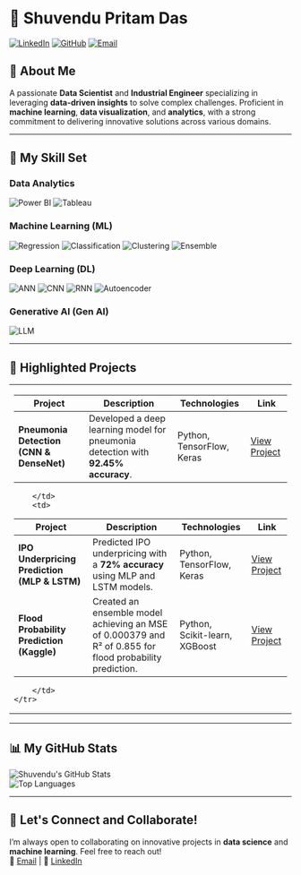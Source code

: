 # 🌟 Shuvendu Pritam Das

[![LinkedIn](https://img.shields.io/badge/LinkedIn-%230077B5.svg?style=for-the-badge&logo=linkedin&logoColor=white)](http://linkedin.com/in/shuvendupritamdas)
[![GitHub](https://img.shields.io/badge/GitHub-%2312100E.svg?style=for-the-badge&logo=github&logoColor=white)](https://github.com/SPritamDas)
[![Email](https://img.shields.io/badge/Email-D14836?style=for-the-badge&logo=gmail&logoColor=white)](mailto:23mt0389@iitism.ac)

## 📝 About Me
A passionate **Data Scientist** and **Industrial Engineer** specializing in leveraging **data-driven insights** to solve complex challenges. Proficient in **machine learning**, **data visualization**, and **analytics**, with a strong commitment to delivering innovative solutions across various domains.

---

## 🔧 My Skill Set

### Data Analytics
![Power BI](https://img.shields.io/badge/Power%20BI-%23F2C811.svg?style=flat-square&logo=PowerBI&logoColor=black)
![Tableau](https://img.shields.io/badge/Tableau-%23E97627.svg?style=flat-square&logo=Tableau&logoColor=white)

### Machine Learning (ML)
![Regression](https://img.shields.io/badge/Regression-%233DA639.svg?style=flat-square&logo=python&logoColor=white)
![Classification](https://img.shields.io/badge/Classification-%23F7931E.svg?style=flat-square&logo=python&logoColor=white)
![Clustering](https://img.shields.io/badge/Clustering-%233A70B5.svg?style=flat-square&logo=python&logoColor=white)
![Ensemble](https://img.shields.io/badge/Ensemble-%23DB7093.svg?style=flat-square&logo=python&logoColor=white)

### Deep Learning (DL)
![ANN](https://img.shields.io/badge/ANN-%23FF6F00.svg?style=flat-square&logo=python&logoColor=white)
![CNN](https://img.shields.io/badge/CNN-%23FF6F00.svg?style=flat-square&logo=python&logoColor=white)
![RNN](https://img.shields.io/badge/RNN-%23FF6F00.svg?style=flat-square&logo=python&logoColor=white)
![Autoencoder](https://img.shields.io/badge/Autoencoder-%23FF6F00.svg?style=flat-square&logo=python&logoColor=white)

### Generative AI (Gen AI)
![LLM](https://img.shields.io/badge/LLM-%23D00000.svg?style=flat-square&logo=python&logoColor=white)

---

## 🚀 Highlighted Projects

<table>
    <tr>
        <td>

| **Project**                                                          | **Description**                                                                                          | **Technologies**                                     | **Link**                                                             |
|---------------------------------------------------------------------|----------------------------------------------------------------------------------------------------------|-----------------------------------------------------|----------------------------------------------------------------------|
| **Pneumonia Detection (CNN & DenseNet)**                            | Developed a deep learning model for pneumonia detection with **92.45% accuracy**.                       | Python, TensorFlow, Keras                           | [View Project](https://github.com/SPritamDas/My-Projects/tree/main/Deep%20Learning/CNN/Pneumonia%20Detection%20from%20Chest%20X-Rays%20Leveraging%20CNN%20and%20DenseNet%20(Transfer%20Learning)) |

        </td>
        <td>

| **Project**                                                          | **Description**                                                                                          | **Technologies**                                     | **Link**                                                             |
|---------------------------------------------------------------------|----------------------------------------------------------------------------------------------------------|-----------------------------------------------------|----------------------------------------------------------------------|
| **IPO Underpricing Prediction (MLP & LSTM)**                        | Predicted IPO underpricing with a **72% accuracy** using MLP and LSTM models.                           | Python, TensorFlow, Keras                           | [View Project](https://github.com/SPritamDas/My-Projects/tree/main/Others/IPO%20Underpricing%20Prediction%20using%20MLP%20and%20LSTM) |
| **Flood Probability Prediction (Kaggle)**                            | Created an ensemble model achieving an MSE of 0.000379 and R² of 0.855 for flood probability prediction. | Python, Scikit-learn, XGBoost                       | [View Project](https://github.com/SPritamDas/My-Projects/tree/main/Kaggle%20Competitions/Fload%20Probability%20Predictions) |

        </td>
    </tr>
</table>

---

## 📊 My GitHub Stats

![Shuvendu's GitHub Stats](https://github-readme-stats.vercel.app/api?username=SPritamDas&show_icons=true&theme=radical)  
![Top Languages](https://github-readme-stats.vercel.app/api/top-langs/?username=SPritamDas&layout=compact&theme=radical)

---

## 🤝 Let's Connect and Collaborate!

I’m always open to collaborating on innovative projects in **data science** and **machine learning**. Feel free to reach out!  
📧 [Email](mailto:23mt0389@iitism.ac) | 🔗 [LinkedIn](http://linkedin.com/in/shuvendupritamdas)
